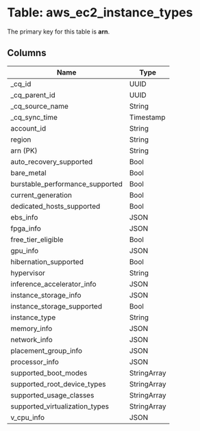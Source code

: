 # Table: aws_ec2_instance_types



The primary key for this table is **arn**.


## Columns
| Name          | Type          |
| ------------- | ------------- |
|_cq_id|UUID|
|_cq_parent_id|UUID|
|_cq_source_name|String|
|_cq_sync_time|Timestamp|
|account_id|String|
|region|String|
|arn (PK)|String|
|auto_recovery_supported|Bool|
|bare_metal|Bool|
|burstable_performance_supported|Bool|
|current_generation|Bool|
|dedicated_hosts_supported|Bool|
|ebs_info|JSON|
|fpga_info|JSON|
|free_tier_eligible|Bool|
|gpu_info|JSON|
|hibernation_supported|Bool|
|hypervisor|String|
|inference_accelerator_info|JSON|
|instance_storage_info|JSON|
|instance_storage_supported|Bool|
|instance_type|String|
|memory_info|JSON|
|network_info|JSON|
|placement_group_info|JSON|
|processor_info|JSON|
|supported_boot_modes|StringArray|
|supported_root_device_types|StringArray|
|supported_usage_classes|StringArray|
|supported_virtualization_types|StringArray|
|v_cpu_info|JSON|